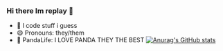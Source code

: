 ### Hi there Im replay 👋
- 🌱 I code stuff i guess
- 😄 Pronouns: they/them
- 🐼 PandaLife: I LOVE PANDA THEY THE BEST
[![Anurag's GitHub stats](https://github-readme-stats.vercel.app/api?Replay-Tag=anuraghazra)](https://github.com/anuraghazra/github-readme-stats)

<!--
**Replay-Tag/Replay-Tag** is a ✨ _special_ ✨ repository because its `README.md` (this file) appears on your GitHub profile.

Here are some ideas to get you started:

- 🔭 I’m currently working on ...
- 🌱 I’m currently learning ...
- 👯 I’m looking to collaborate on ...
- 🤔 I’m looking for help with ...
- 💬 Ask me about ...
- 📫 How to reach me: ...
- 😄 Pronouns: ...
- ⚡ Fun fact: ...
-->
